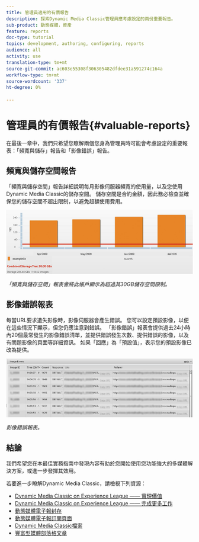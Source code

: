 ```yaml
---
title: 管理員適用的有價報告
description: 探索Dynamic Media Classic管理員應考慮設定的兩份重要報告。
sub-product: 動態媒體，資產
feature: reports
doc-type: tutorial
topics: development, authoring, configuring, reports
audience: all
activity: use
translation-type: tm+mt
source-git-commit: ac603e55308f306305482dfdee31a591274c164a
workflow-type: tm+mt
source-wordcount: '337'
ht-degree: 0%

---
```



# 管理員的有價報告{#valuable-reports}

在最後一章中，我們只希望您瞭解兩個您身為管理員時可能會考慮設定的重要報表：「頻寬與儲存」報告和「影像錯誤」報告。

## 頻寬與儲存空間報告

「頻寬與儲存空間」報告詳細說明每月影像伺服器頻寬的使用量，以及您使用Dynamic Media Classic的儲存空間。 儲存空間是合約金額，因此務必檢查並確保您的儲存空間不超出限制，以避免超額使用費用。

![影像](assets/valuable-reports/reports-1.jpg)

_「頻寬與儲存空間」報表會將此帳戶顯示為超過其30GB儲存空間限制。_

## 影像錯誤報表

每當URL要求遺失影像時，影像伺服器會產生錯誤。 您可以設定預設影像，以便在這些情況下顯示，但您仍應注意到錯誤。 「影像錯誤」報表會提供過去24小時內20個最常發生的影像錯誤清單，並提供錯誤發生次數、提供錯誤的影像，以及有問題影像的頁面等詳細資訊。 如果「回應」為「預設值」，表示您的預設影像已改為提供。

![影像](assets/valuable-reports/reports-2.jpg)

_影像錯誤報表。_

## 結論

我們希望您在本最佳實務指南中發現內容有助於您開始使用您功能強大的多媒體解決方案，或進一步發揮其效用。

若要進一步瞭解Dynamic Media Classic，請檢視下列資源：

- [Dynamic Media Classic on Experience League —— 實現價值](https://guided.adobe.com/?launch=AEM-5a#recommended/solutions/experience-manager)
- [Dynamic Media Classic on Experience League —— 完成更多工作](https://guided.adobe.com/?launch=AEM-6a#recommended/solutions/experience-manager)
- [動態媒體電子報封存](https://docs.adobe.com/content/help/en/dynamic-media-classic/using/dynamic-media-newsletter.html)
- [動態媒體電子報訂閱頁面](https://www.adobe.com/subscription/dynamic-media-newsletter.html)
- [Dynamic Media Classic檔案](https://docs.adobe.com/content/help/en/dynamic-media-classic/using/home.html)
- [豐富型媒體部落格文章](https://theblog.adobe.com/tag/dynamic-media)
